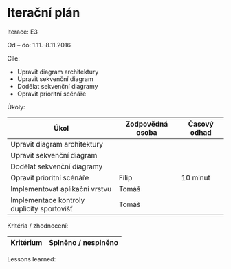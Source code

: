<h1>Iterační plán</h1>
Iterace: E3  

Od – do: 1.11.-8.11.2016


Cíle:
- Upravit diagram architektury
- Upravit sekvenční diagram
- Dodělat sekvenční diagramy
- Opravit prioritní scénáře 

Úkoly:

|Úkol|	Zodpovědná osoba|	Časový odhad|
|---|---|---|
|Upravit diagram architektury|||
|Upravit sekvenční diagram|||
|Dodělat sekvenční diagramy|||
|Opravit prioritní scénáře|Filip|10 minut|
|Implementovat aplikační vrstvu|Tomáš||
|Implementace kontroly duplicity sportovišť|Tomáš||


Kritéria / zhodnocení:

|Kritérium	|Splněno / nesplněno|
|---|---|



Lessons learned:
